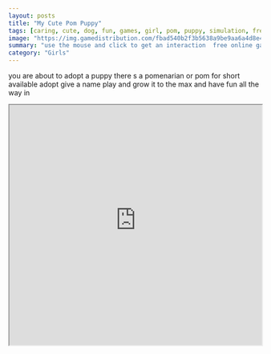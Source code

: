 ```yaml
---
layout: posts
title: "My Cute Pom Puppy"
tags: [caring, cute, dog, fun, games, girl, pom, puppy, simulation, free, online, games, oyna, game, free, games, play, play, games]
image: "https://img.gamedistribution.com/fbad540b2f3b5638a9be9aa6a4d8e450.jpg"
summary: "use the mouse and click to get an interaction  free online games oyna game free games play play games"
category: "Girls"
---
```


you are about to adopt a puppy there s a pomenarian or pom for short available adopt give a name play and grow it to the max and have fun all the way in

<iframe width="100%" height="480px;" src="https://flash.gamedistribution.com?game=fbad540b2f3b5638a9be9aa6a4d8e450"></iframe>